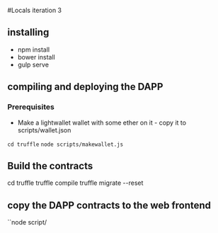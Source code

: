 #Locals iteration 3

## installing
- npm install
- bower install
- gulp serve


## compiling and deploying the DAPP
### Prerequisites
- Make a lightwallet wallet with some ether on it - copy it to scripts/wallet.json

``cd truffle``
``node scripts/makewallet.js``


## Build the contracts

cd truffle
truffle compile
truffle migrate --reset

## copy the DAPP contracts to the web frontend

``node script/
